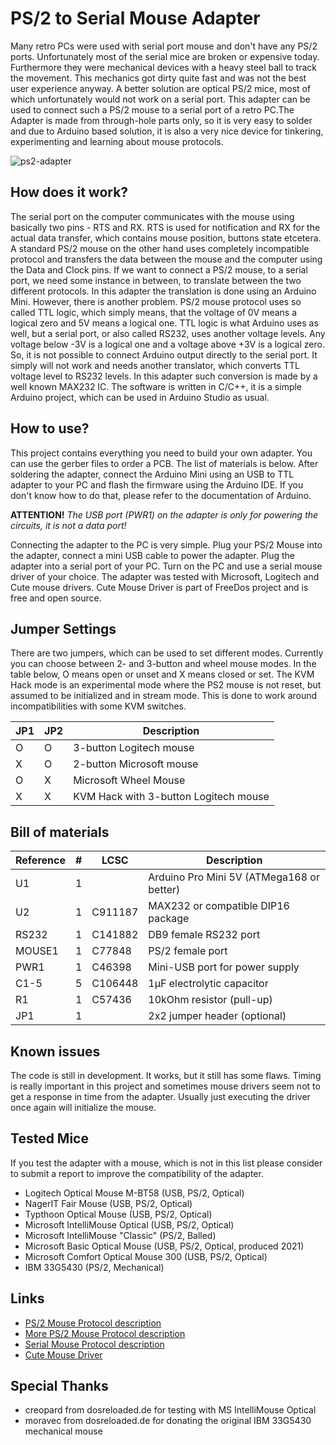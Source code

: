 # PS/2 to Serial Mouse Adapter

Many retro PCs were used with serial port mouse and don't have any PS/2 ports.
Unfortunately most of the serial mice are broken or expensive today. Furthermore
they were mechanical devices with a heavy steel ball to track the movement. This
mechanics got dirty quite fast and was not the best user experience anyway. A
better solution are optical PS/2 mice, most of which unfortunately would not 
work on a serial port. This adapter can be used to connect such a PS/2 mouse to
a serial port of a retro PC.The Adapter is made from through-hole parts only, so
it is very easy to solder and due to Arduino based solution, it is also a very
nice device for tinkering, experimenting and learning about mouse protocols.

![ps2-adapter](images/top.jpg)

## How does it work?

The serial port on the computer communicates with the mouse using basically two
pins - RTS and RX. RTS is used for notification and RX for the actual data
transfer, which contains mouse position, buttons state etcetera. A standard PS/2
mouse on the other hand uses completely incompatible protocol and transfers the
data between the mouse and the computer using the Data and Clock pins. If we
want to connect a PS/2 mouse, to a serial port, we need some instance in
between, to translate between the two different protocols. In this adapter the
translation is done using an Arduino Mini. However, there is another problem.
PS/2 mouse  protocol uses so called TTL logic, which simply means, that the
voltage of 0V means a logical zero and 5V means a logical one. TTL logic is what
Arduino uses as well, but a serial port, or also called RS232, uses another
voltage levels. Any voltage below -3V is a logical one and a voltage above +3V
is a logical zero. So, it is not possible to connect Arduino output directly to
the serial port. It simply will not work and needs another translator, which
converts TTL voltage level to RS232 levels. In this adapter such conversion is
made by a well known MAX232 IC. The software is written in C/C++, it is a simple
Arduino project, which can be used in Arduino Studio as usual.

## How to use?

This project contains everything you need to build your own adapter. You can
use the gerber files to order a PCB. The list of materials is below. After
soldering the adapter, connect the Arduino Mini using an USB to TTL adapter to
your PC and flash the firmware using the Arduino IDE. If you don't know how to
do that, please refer to the documentation of Arduino. 

**ATTENTION!** *The USB port (PWR1) on the adapter is only for powering the
circuits, it is not a data port!*

Connecting the adapter to the PC is very simple. Plug your PS/2 Mouse into the
adapter, connect a mini USB cable to power the adapter. Plug the adapter into a
serial port of your PC. Turn on the PC and use a serial mouse driver of your
choice. The adapter was tested with Microsoft, Logitech and Cute mouse drivers.
Cute Mouse Driver is part of FreeDos project and is free and open source.

## Jumper Settings

There are two jumpers, which can be used to set different modes. Currently you
can choose between 2- and 3-button and wheel mouse modes. In the table below, O means open or unset and X means closed or set. The KVM Hack mode is an experimental mode where the PS2 mouse is not reset, but assumed to be initialized and in stream mode. This is done to work around incompatibilities with some KVM switches. 

JP1  |JP2  |Description
-----|-----|------------------------------
  O  |  O  | 3-button Logitech mouse
  X  |  O  | 2-button Microsoft mouse
  O  |  X  | Microsoft Wheel Mouse
  X  |  X  | KVM Hack with 3-button Logitech mouse

## Bill of materials

Reference  |#  |LCSC   |Description
-----------|---|-------|------------------------------------------
U1         |1  |       | Arduino Pro Mini 5V (ATMega168 or better)
U2         |1  |C911187| MAX232 or compatible DIP16 package
RS232      |1  |C141882| DB9 female RS232 port
MOUSE1     |1  |C77848 | PS/2 female port
PWR1       |1  |C46398 | Mini-USB port for power supply
C1-5       |5  |C106448| 1µF electrolytic capacitor
R1         |1  |C57436 | 10kOhm resistor (pull-up)
JP1        |1  |       | 2x2 jumper header (optional)

## Known issues

The code is still in development. It works, but it still has some flaws. Timing
is really important in this project and sometimes mouse drivers seem not to get
a response in time from the adapter. Usually just executing the driver once
again will initialize the mouse.

## Tested Mice

If you test the adapter with a mouse, which is not in this list please consider
to submit a report to improve the compatibility of the adapter.

* Logitech Optical Mouse M-BT58 (USB, PS/2, Optical)
* NagerIT Fair Mouse (USB, PS/2, Optical)
* Typthoon Optical Mouse (USB, PS/2, Optical)
* Microsoft IntelliMouse Optical (USB, PS/2, Optical)
* Microsoft IntelliMouse "Classic" (PS/2, Balled)
* Microsoft Basic Optical Mouse (USB, PS/2, Optical, produced 2021)
* Microsoft Comfort Optical Mouse 300 (USB, PS/2, Optical)
* IBM 33G5430 (PS/2, Mechanical)

## Links

* [PS/2 Mouse Protocol description](https://isdaman.com/alsos/hardware/mouse/ps2interface.htm)
* [More PS/2 Mouse Protocol description](http://www-ug.eecg.utoronto.ca/desl/nios_devices_SoC/datasheets/PS2%20Protocol.htm)
* [Serial Mouse Protocol description](https://linux.die.net/man/4/mouse)
* [Cute Mouse Driver](http://cutemouse.sourceforge.net)

## Special Thanks
* creopard from dosreloaded.de for testing with MS IntelliMouse Optical
* moravec from dosreloaded.de for donating the original IBM 33G5430 mechanical mouse
